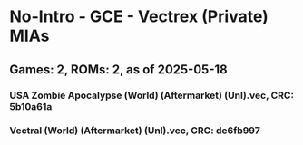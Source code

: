 # No-Intro - GCE - Vectrex (Private) MIAs
## Games: 2, ROMs: 2, as of 2025-05-18

### USA Zombie Apocalypse (World) (Aftermarket) (Unl).vec, CRC: 5b10a61a
### Vectral (World) (Aftermarket) (Unl).vec, CRC: de6fb997
